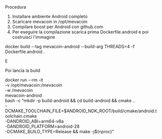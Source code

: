 Procedura 

1. Installare ambiente Android completo
2. Scaricare mevacoin in /opt/mevacoin
3. Compilare boost per Android con github.com
4. Per eseguire la compilazione scarica prima Dockerfile.android e poi costruisci l'immagine 

docker build --tag mevacoin-android --build-arg THREADS=4 -f Dockerfile.android .

E

Poi lancia la build

docker run --rm -it \
  -v /opt/mevacoin:/mevacoin \
  -w /mevacoin \
  mevacoin-android \
  bash -c "mkdir -p build-android && cd build-android && cmake .. \
    -DCMAKE_TOOLCHAIN_FILE=\$ANDROID_NDK_ROOT/build/cmake/android.toolchain.cmake \
    -DANDROID_ABI=arm64-v8a \
    -DANDROID_PLATFORM=android-28 \
    -DCMAKE_BUILD_TYPE=Release && make -j\$(nproc)"

